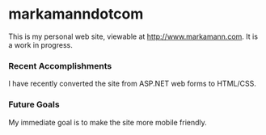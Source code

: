 # markamanndotcom

This is my personal web site, viewable at http://www.markamann.com.  It is a work in progress.

### Recent Accomplishments
I have recently converted the site from ASP.NET web forms to HTML/CSS.

### Future Goals
My immediate goal is to make the site more mobile friendly.
